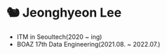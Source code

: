 # 🐿 Jeonghyeon Lee
- ITM in Seoultech(2020 ~ ing)
- BOAZ 17th Data Engineering(2021.08. ~ 2022.07.)
